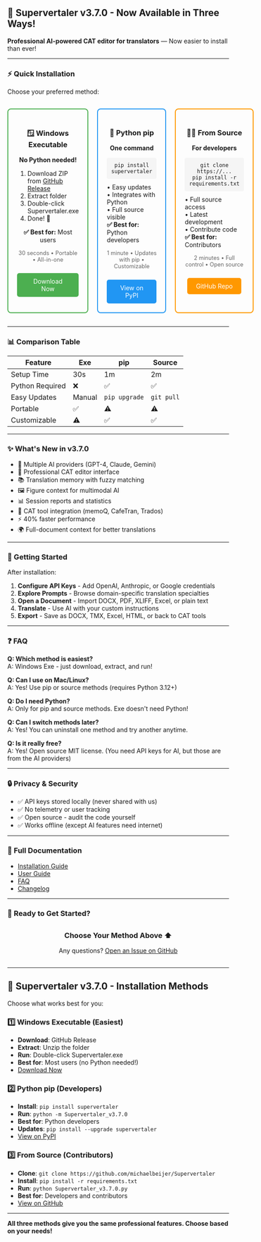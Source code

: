 <!-- 
Website Update: Supervertaler v3.7.0 Release - Three Installation Methods
Add this HTML/Markdown to your website (docs/index.html or equivalent)
-->

## 🚀 Supervertaler v3.7.0 - Now Available in Three Ways!

**Professional AI-powered CAT editor for translators** — Now easier to install than ever!

---

### ⚡ Quick Installation

Choose your preferred method:

<!-- HTML Version for Website -->
<div style="display: grid; grid-template-columns: 1fr 1fr 1fr; gap: 20px; margin: 30px 0;">

  <!-- Method 1: Windows Exe -->
  <div style="border: 2px solid #4CAF50; border-radius: 8px; padding: 20px; text-align: center;">
    <h3>🪟 Windows Executable</h3>
    <p><strong>No Python needed!</strong></p>
    <ol style="text-align: left;">
      <li>Download ZIP from <a href="https://github.com/michaelbeijer/Supervertaler/releases">GitHub Release</a></li>
      <li>Extract folder</li>
      <li>Double-click Supervertaler.exe</li>
      <li>Done! 🎉</li>
    </ol>
    <p><strong>✅ Best for:</strong> Most users</p>
    <p style="color: #666; font-size: 0.9em;">30 seconds • Portable • All-in-one</p>
    <a href="https://github.com/michaelbeijer/Supervertaler/releases" style="display: inline-block; background: #4CAF50; color: white; padding: 10px 20px; border-radius: 5px; text-decoration: none; margin-top: 10px;">Download Now</a>
  </div>

  <!-- Method 2: pip -->
  <div style="border: 2px solid #2196F3; border-radius: 8px; padding: 20px; text-align: center;">
    <h3>🐍 Python pip</h3>
    <p><strong>One command</strong></p>
    <code style="display: block; background: #f5f5f5; padding: 10px; border-radius: 4px; margin: 10px 0;">pip install supervertaler</code>
    <p style="margin-top: 10px; text-align: left;">
      • Easy updates<br>
      • Integrates with Python<br>
      • Full source visible<br>
      <strong>✅ Best for:</strong> Python developers
    </p>
    <p style="color: #666; font-size: 0.9em;">1 minute • Updates with pip • Customizable</p>
    <a href="https://pypi.org/project/Supervertaler/" style="display: inline-block; background: #2196F3; color: white; padding: 10px 20px; border-radius: 5px; text-decoration: none; margin-top: 10px;">View on PyPI</a>
  </div>

  <!-- Method 3: From Source -->
  <div style="border: 2px solid #FF9800; border-radius: 8px; padding: 20px; text-align: center;">
    <h3>👨‍💻 From Source</h3>
    <p><strong>For developers</strong></p>
    <code style="display: block; background: #f5f5f5; padding: 10px; border-radius: 4px; margin: 10px 0;">git clone https://...<br>pip install -r requirements.txt</code>
    <p style="margin-top: 10px; text-align: left;">
      • Full source access<br>
      • Latest development<br>
      • Contribute code<br>
      <strong>✅ Best for:</strong> Contributors
    </p>
    <p style="color: #666; font-size: 0.9em;">2 minutes • Full control • Open source</p>
    <a href="https://github.com/michaelbeijer/Supervertaler" style="display: inline-block; background: #FF9800; color: white; padding: 10px 20px; border-radius: 5px; text-decoration: none; margin-top: 10px;">GitHub Repo</a>
  </div>

</div>

---

### 📊 Comparison Table

| Feature | Exe | pip | Source |
|---------|-----|-----|--------|
| Setup Time | 30s | 1m | 2m |
| Python Required | ❌ | ✅ | ✅ |
| Easy Updates | Manual | `pip upgrade` | `git pull` |
| Portable | ✅ | ⚠️ | ⚠️ |
| Customizable | ⚠️ | ✅ | ✅ |

---

### ✨ What's New in v3.7.0

- 🎯 Multiple AI providers (GPT-4, Claude, Gemini)
- 🔧 Professional CAT editor interface
- 📚 Translation memory with fuzzy matching
- 🖼️ Figure context for multimodal AI
- 📊 Session reports and statistics
- 🔗 CAT tool integration (memoQ, CafeTran, Trados)
- ⚡ 40% faster performance
- 🌍 Full-document context for better translations

---

### 🎯 Getting Started

After installation:

1. **Configure API Keys** - Add OpenAI, Anthropic, or Google credentials
2. **Explore Prompts** - Browse domain-specific translation specialties
3. **Open a Document** - Import DOCX, PDF, XLIFF, Excel, or plain text
4. **Translate** - Use AI with your custom instructions
5. **Export** - Save as DOCX, TMX, Excel, HTML, or back to CAT tools

---

### ❓ FAQ

**Q: Which method is easiest?**  
A: Windows Exe - just download, extract, and run!

**Q: Can I use on Mac/Linux?**  
A: Yes! Use pip or source methods (requires Python 3.12+)

**Q: Do I need Python?**  
A: Only for pip and source methods. Exe doesn't need Python!

**Q: Can I switch methods later?**  
A: Yes! You can uninstall one method and try another anytime.

**Q: Is it really free?**  
A: Yes! Open source MIT license. (You need API keys for AI, but those are from the AI providers)

---

### 🔒 Privacy & Security

- ✅ API keys stored locally (never shared with us)
- ✅ No telemetry or user tracking
- ✅ Open source - audit the code yourself
- ✅ Works offline (except AI features need internet)

---

### 📖 Full Documentation

- [Installation Guide](https://github.com/michaelbeijer/Supervertaler/blob/main/docs/guides/INSTALLATION.md)
- [User Guide](https://github.com/michaelbeijer/Supervertaler/blob/main/docs/guides/USER_GUIDE.md)
- [FAQ](https://github.com/michaelbeijer/Supervertaler/blob/main/FAQ.md)
- [Changelog](https://github.com/michaelbeijer/Supervertaler/blob/main/CHANGELOG.md)

---

### 🚀 Ready to Get Started?

<div style="text-align: center; margin: 30px 0;">
  <h3>Choose Your Method Above ⬆️</h3>
  <p>Any questions? <a href="https://github.com/michaelbeijer/Supervertaler/issues">Open an Issue on GitHub</a></p>
</div>

---

<!-- Markdown Version (for README/docs) -->

## 🚀 Supervertaler v3.7.0 - Installation Methods

Choose what works best for you:

### 1️⃣ Windows Executable (Easiest)
- **Download**: GitHub Release
- **Extract**: Unzip the folder
- **Run**: Double-click Supervertaler.exe
- **Best for**: Most users (no Python needed!)
- [Download Now](https://github.com/michaelbeijer/Supervertaler/releases)

### 2️⃣ Python pip (Developers)
- **Install**: `pip install supervertaler`
- **Run**: `python -m Supervertaler_v3.7.0`
- **Best for**: Python developers
- **Updates**: `pip install --upgrade supervertaler`
- [View on PyPI](https://pypi.org/project/Supervertaler/)

### 3️⃣ From Source (Contributors)
- **Clone**: `git clone https://github.com/michaelbeijer/Supervertaler`
- **Install**: `pip install -r requirements.txt`
- **Run**: `python Supervertaler_v3.7.0.py`
- **Best for**: Developers and contributors
- [View on GitHub](https://github.com/michaelbeijer/Supervertaler)

---

**All three methods give you the same professional features. Choose based on your needs!**
